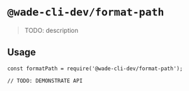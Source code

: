 # `@wade-cli-dev/format-path`

> TODO: description

## Usage

```
const formatPath = require('@wade-cli-dev/format-path');

// TODO: DEMONSTRATE API
```
